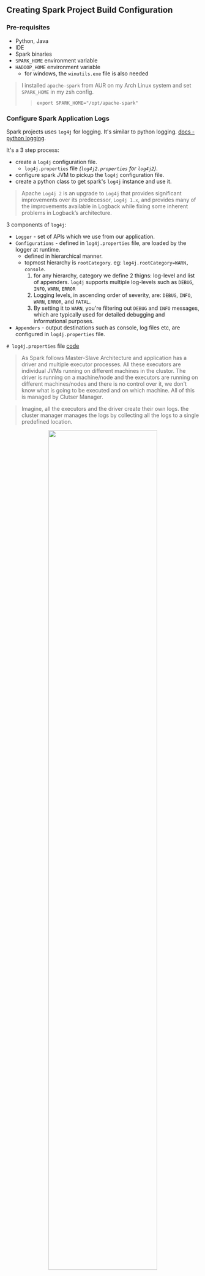 ## Creating Spark Project Build Configuration

### Pre-requisites

- Python, Java
- IDE
- Spark binaries
- `SPARK_HOME` environment variable
- `HADOOP_HOME` environment variable
  - for windows, the `winutils.exe` file is also needed

> I installed `apache-spark` from AUR on my Arch Linux system and set `SPARK_HOME` in my zsh config.
>
> > `export SPARK_HOME="/opt/apache-spark"`

### Configure Spark Application Logs

Spark projects uses `log4j` for logging. It's similar to python logging. [docs - python logging](https://docs.python.org/3/howto/logging.html).

It's a 3 step process:

- create a `log4j` configuration file.
  - `log4j.properties` file _(`log4j2.properties` for `log4j2`)_.
- configure spark JVM to pickup the `log4j` configuration file.
- create a python class to get spark's `log4j` instance and use it.

> Apache `Log4j 2` is an upgrade to `Log4j` that provides significant improvements over its predecessor, `Log4j 1.x`, and provides many of the improvements available in Logback while fixing some inherent problems in Logback’s architecture.

3 components of `log4j`:

- `Logger` - set of APIs which we use from our application.
- `Configurations` - defined in `log4j.properties` file, are loaded by the logger at runtime.
  - defined in hierarchical manner.
  - topmost hierarchy is `rootCategory`. eg: `log4j.rootCategory=WARN, console`.
    1. for any hierarchy, category we define 2 thigns: log-level and list of appenders. `log4j` supports multiple log-levels such as `DEBUG`, `INFO`, `WARN`, `ERROR`
    2. Logging levels, in ascending order of severity, are: `DEBUG`, `INFO`, `WARN`, `ERROR`, and `FATAL`.
    3. By setting it to `WARN`, you're filtering out `DEBUG` and `INFO` messages, which are typically used for detailed debugging and informational purposes.
- `Appenders` - output destinations such as console, log files etc, are configured in `log4j.properties` file.

`# log4j.properties` file [code](code/log4j.properties)

> As Spark follows Master-Slave Architecture and application has a driver and multiple executor processes. All these executors are individual JVMs running on different machines in the clustor. The driver is running on a machine/node and the executors are running on different machines/nodes and there is no control over it, we don't know what is going to be executed and on which machine. All of this is managed by Clutser Manager.

> Imagine, all the executors and the driver create their own logs. the cluster manager manages the logs by collecting all the logs to a single predefined location.

<p align="center">
  <img src="https://github.com/user-attachments/assets/52064cfb-e003-49c2-b9e3-86e9cd34aaa6" width="75%">
</p>

we can add JVM Parameters to `SPARK_HOME/conf/spark-defaults.conf` file to configure the log4j properties file. Add this line

```
spark.driver.extraJavaOptions -Dlog4j.configuration=file:/path/to/log4j.properties -Dspark.yarn.app.container.log.dir=app-logs -Dlogfile.name=sparkapp
```

- all these 3 variables will reach the logger. `log4j` is built this way to be able to read the JVM parameters and use them in the log4j configuration file.
- if the `log4j.properties` file is in the project root, we can use `file:log4j.properties` as the path.

## Creating Spark Session

`SparkSession` object is the driver _(one can argue if main method is driver instead)_

- in `spark-shell`, `pyspark` etc. it's already created as `spark` object.
- in a spark application, we need to create it often named `spark`.
- `SparkSession` is a singleton object, we can have only one active `SparkSession` object per spark application.
  > we can't have more than 1 driver in a spark application.

```python
from pyspark.sql import SparkSession

spark = SparkSession.builder.appName("Hello Spark").master("local[3]").getOrCreate()
```

`SparkSession` is highly configurable, we can set configurations like `appName`, `master` etc.

## Configuring Spark Session

- Environment variables
  - for setting local dev environment
  - eg. `SPARK_HOME`, `HADOOP_HOME`, `PYSPARK_PYTHON` etc.
  - mostly ignored by developer except for setting up local dev environment.
  - mainly used by cluster admins.
- `$SPARK_HOME/conf/spark-defaults.conf`
  - for jvm varibles such as log4j configuration file, log file location and name
  - to set default configurations for all the applications
  - mostly ignored by developer except for setting up local dev environment.
  - mainly used by cluster admins.
- `spark-submit` command line arguments

  - **_used by developers._**
  - eg. `--master` etc.
  - can accept any spark config using `--conf` option

  ```bash
  spark-submit --master local[3] --conf spark.app.name="Hello Spark" --conf spark.eventLog.enabled=false HelloSpark.py
  ```

- `SparkConf` object

  - **_used by developers._**
  - to set configurations programmatically.

  ```python
  from pyspark.sql import SparkSession

  spark = SparkSession.builder.appName("Hello Spark").master("local[3]").getOrCreate()
  ```

  ```python
  from pyspark import SparkConf
  from pyspark.sql import SparkSession

  conf = SparkConf()

  # should know actual config property name string
  conf.set("spark.app.name", "Hello Spark")
  conf.set("spark.master", "local[3]")

  spark = SparkSession.builder.config(conf=conf).getOrCreate()
  ```

  > **Spark Docs:** [_application configuration property name strings_](https://spark.apache.org/docs/latest/configuration.html#application-properties)

<p align="center">
    <img src="https://github.com/user-attachments/assets/961807bc-2c9a-4fdc-9e9d-bb9beea38571" width="75%">
</p>

### When to use which configuration method?

- dont make your application depend on environment variables and `spark-defaults.conf` file.
- spark properties can be grouped into 2 categories:
  - **Deployment related configs:** `spark.driver.memory`, `spark.exector.instances` etc. these depend on deployment mode and cluster manager being chosen. We often set them from `spark-submit` command line.
  - **Control spark application runtime behaviour:**: `spark.task.maxFailures`, `spark.sql.shuffle.partitions` etc. these are set programmatically using `SparkConf` object.

> `spark-submit --help` to see options for `spark-submit` command.

## DataFrame

- 2D table like data structure inspired by Pandas DataFrame.
- **distributed table with _named columns_ and _well defined schema_**, each column has a specific data type such as integer, float, string, timestamp etc.
- optimized for distributed processing across clusters.

**How DataFrame is distributed data structure?**  
**How it helps to perform distributed processing?**

`SparkSession` offers a `read` method to read data from a file (csv, json etc.) which mostly will be stored in a distributed storage like HDFS, cloud storage (S3 etc). All these distributed storage systems are designed to partition the data file and store those partitions across the destributed storage nodes.

Each storage node may have one or more partitions of the data file. Spark DataFrameReader reads the data file, since the data is already partitioned so the DataFrameReader reads them as a bunch of in-memory partitions.

> A DataFrame can thus be considered as a bunch of smaller dataframes each logically representing a partition.

<p align="center">
    <img src="https://github.com/user-attachments/assets/409df9a7-7cb4-4bf5-bbb6-e066b32fff34" width="75%">
</p>

`spark.read.csv()` where `spark` is the `SparkSession` object (driver). So, in order to read the file, the driver reaches out to cluster manager and storage manager to get details of the data file partitions. At runtime, driver knows how to read data file and how many partitions are there.

Hence, it creates a logical in-memory data structure called `DataFrame`. Nothing is loaded in the memory yet, it's just a logical structure with enough information to actually load it.

Driver again reaches out to cluster manager and asks for containers. Once those containers are allocated, the driver starts the executors on those containers. Each executor is a JVM process with some assigned CPU cores and memory.

Now the driver is ready to distribute the data file partitions to the executors. The driver sends the data file partitions to the executors. The executors load the data file partitions into memory and start processing the data.

<table>
    <tr>
        <td>
            <img src="https://github.com/user-attachments/assets/8490697a-da74-4a4f-adee-938fb2e0a586">
        </td>
        <td>
            <img src="https://github.com/user-attachments/assets/201b1c6c-9d1d-40b4-812e-89bdebfefc4f">
        </td>
</table>

- each executor core is assigned it's own data partition/s to work upon.
- spark tries to minimize the network bandwidth for loading data from the physical storage to the JVM memory.
  > it's an internal spark optimization, while assigning partitions to the executors, spark tries to allocate partitions which are closest to the executors in the network. However, such data locality is not always possible. Spark and the cluter manager tries to achieve the best possible data localization.

### Transformations

#### Narrow Dependency vs Wide Dependency Transformations

RDDs (Resilient Distributed Datasets) are Spark's core abstraction, representing immutable, partitioned collections enabling parallel operations. They are fault-tolerant due to lineage, which allows reconstruction of lost partitions, and distributed for efficient cluster processing. RDDs support **transformations** (lazy operations creating new RDDs, like `map` or `filter`) and **actions** (triggering computation and returning results, such as `count` or `collect`). While DataFrames and Datasets are preferred for structured data due to schema enforcement and optimization, RDDs remain valuable for unstructured data and situations requiring fine-grained control. Understanding narrow and wide transformations, which dictate data shuffling, is crucial for performance optimization. Spark's `read` operation defines data sources, acting as a setup rather than immediate execution, though `inferSchema=True` and certain file system interactions can trigger actions.

> Spark Dataframe is an abstraction built on top of RDDs, offering a higher-level, structured way to work with data, while RDDs are the fundamental, low-level data structure in Spark. Resilient distributed datasets (RDDs) and DataFrames are two storage organization strategies used in Apache Spark. RDD is a collection of data objects across nodes in an Apache Spark cluster, while a DataFrame is similar to a standard database table where the schema is laid out into columns and rows.

RDDs support two types of operations: **transformations**, which create a new dataset from an existing one, and **actions**, which return a value to the driver program after running a computation on the dataset. For example, `map` is a transformation that passes each dataset element through a function and returns a new RDD representing the results. On the other hand, `reduce` is an action that aggregates all the elements of the RDD using some function and returns the final result to the driver program (although there is also a parallel `reduceByKey` that returns a distributed dataset).

All transformations in Spark are _lazy_, in that they do not compute their results right away. Instead, they just remember the transformations applied to some base dataset (e.g. a file). The transformations are only computed when an action requires a result to be returned to the driver program. This design enables Spark to run more efficiently. For example, we can realize that a dataset created through `map` will be used in a `reduce` and return only the result of the `reduce` to the driver, rather than the larger mapped dataset.

By default, each transformed RDD may be recomputed each time you run an action on it. However, you may also _persist_ an RDD in memory using the `persist` (or `cache`) method, in which case Spark will keep the elements around on the cluster for much faster access the next time you query it. There is also support for persisting RDDs on disk, or replicated across multiple nodes.

Spark data processing is all about creating a **DAG (Directed Acyclic Graph)** of operations

- these operations are transformations and actions.
- **Transformations**: are lazy operations to transform one dataframe to
  another dataframe without modifying the original dataframe. eg. `where`.
  - **narrow dependency transformation**: transformation performed
    independently on a single partition to produce valid results. eg. `where`.
  - **wide dependency transformation**: transformation that requires data from
    other partitions to produce valid results. eg. `groupBy`.

<table>
    <tr>
        <td>
            <img src="https://github.com/user-attachments/assets/e4368896-0e8d-4f5a-a0b2-35cf09987a5a">
        </td>
        <td>
            <img src="https://github.com/user-attachments/assets/07a96502-8679-442c-a6ae-10c6ecf63c70">
        </td>
    </tr>
</table>

<p align="center">
    <img src="https://github.com/user-attachments/assets/96fddb8b-a4e0-4f7c-8d3a-dd06cb431478" width="75%">
</p>

##### Lazy Evaluation

- it's a functional programming technique.

```python
spark = SparkSession.builder.config(conf=conf).getOrCreate()

survey_df = load_survey_df(spark, sys.argv[1])
filtered_df = survey_df.where("Age < 40")
selected_df = filtered_df.select("Age", "Gender", "Country", "state")
grouped_df = selected_df.groupBy("Country")
count_df = grouped_df.count()

count_df.show()
```

- Here, we are using builder pattern to create a DAG (Directed Acyclic Graph)
  of transformations. All of this go to spark driver, spark driver creates an
  optimized execution plan and sends it to the executors.

> These statements are not executed as individual operations but they are converted into an optimized execution plan which is triggered/terminated by an action.

### Actions

- READ, WRITE, COLLECT, SHOW etc.
  - eg. `df.show()`

<table>
    <tr>
        <td>
            <img src="https://github.com/user-attachments/assets/07d42eeb-91ba-4b2c-a072-c3ee7be3a850">
        </td>
        <td>
            <img src="https://github.com/user-attachments/assets/89d99ee5-0d53-4d4f-b0dd-9b3ae7b4d17c">
        </td>
    </tr>
</table>

## Jobs, Stages and Tasks

- **Job:** A job in Spark _corresponds to an **action**_ (e.g, `collect`, `count`, `show`) that triggers the execution of a set of transformations. Each job can consist of one or more stages.
- **Stage:** A stage is a _group of tasks that can be executed together without shuffling data/Exchange_. Stages are separated by shuffle boundaries (wide transformations like `groupBy`, `join`, etc.).
- **Task:** A task is the _smallest unit of work in Spark_, corresponding to processing a partition of data within a stage.

> spark break the code into sections separated by actions. Each section is called a job. Each job is further divided into stages. Each stage is further divided into tasks.

- reading a file, infer schema are 2 intenal actions. Hence, they are 2 jobs.
- `repartition` is a wide transformation, hence it's a stage.
- `groupBy` is a wide transformation, hence it's a stage.
- `collect` is an action, hence it's a job.

<p align="center">
    <img src="https://github.com/user-attachments/assets/82a1cd53-5290-41f4-95b2-fbfefad8cc5e" width="75%">
</p>

- `repartition`, `select`, `where`, `groupBy` and `count`: all these are planned as single job triggered by `collect` action.
- spark will create a DAG for each job and break it into stages separated by a shuffle/exchange _(internal buffer)_ operation.

<table>
    <tr>
        <td>
            <img src="https://github.com/user-attachments/assets/ebf9965e-4be9-424a-b937-3b2e930052bb">
        </td>
        <td>
            <img src="https://github.com/user-attachments/assets/9ef36720-561c-49f8-8947-4d164cd03eba">
        </td>
    </tr>
</table>

```python
import configparser
import sys

from pyspark import SparkConf


def get_spark_app_config():
    spark_conf = SparkConf()
    config = configparser.ConfigParser()
    config.read("spark.conf")

    for key, val in config.items("SPARK_APP_CONFIGS"):
        spark_conf.set(key, val)

    return spark_conf
```

```python
conf = get_spark_app_config()
spark = SparkSession.builder.config(conf=conf).getOrCreate()
```

`# spark.conf`
```
[SPARK_APP_CONFIGS]
spark.app.name = Hello Spark
spark.master = local[3]
spark.sql.shuffle.partitions = 2
spark.sql.adaptive.enabled = false
# app.author = Alok Shandilya
```

> AQE (adaptive query execution) can otherwise create different number of jobs in this case.

### Unit testing

- `unittest` module
- see example here [code](code/test_utils.py)

